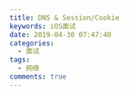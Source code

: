 ```yaml
---
title: DNS & Session/Cookie
keywords: iOS面试
date: 2019-04-30 07:47:40
categories: 
  - 面试
tags:
  - 网络
comments: true
---
```


